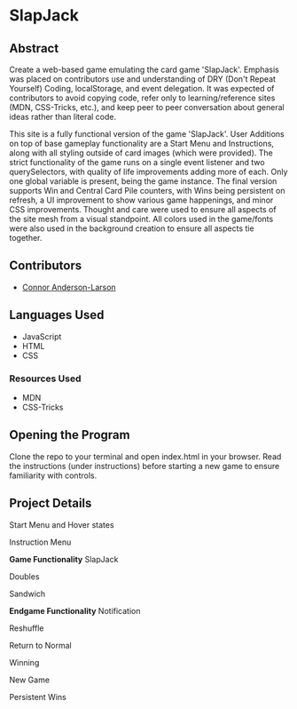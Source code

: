 # SlapJack

## Abstract  
Create a web-based game emulating the card game 'SlapJack'. Emphasis was placed on contributors use and understanding of DRY (Don't Repeat Yourself) Coding, localStorage, and event delegation. It was expected of contributors to avoid copying code, refer only to learning/reference sites (MDN, CSS-Tricks, etc.), and keep peer to peer conversation about general ideas rather than literal code.  

This site is a fully functional version of the game 'SlapJack'. User Additions on top of base gameplay functionality are a Start Menu and Instructions, along with all styling outside of card images (which were provided). The strict functionality of the game runs on a single event listener and two querySelectors, with quality of life improvements adding more of each. Only one global variable is present, being the game instance. The final version supports Win and Central Card Pile counters, with Wins being persistent on refresh, a UI improvement to show various game happenings, and minor CSS improvements. Thought and care were used to ensure all aspects of the site mesh from a visual standpoint. All colors used in the game/fonts were also used in the background creation to ensure all aspects tie together.  

## Contributors ##

* [Connor Anderson-Larson](https://github.com/ConnorAndersonLarson)

## Languages Used ##

* JavaScript
* HTML
* CSS

### Resources Used  

* MDN
* CSS-Tricks

## Opening the Program  
Clone the repo to your terminal and open index.html in your browser. Read the instructions (under instructions) before starting a new game to ensure familiarity with controls.  

## Project Details  
Start Menu and Hover states

Instruction Menu

__Game Functionality__
SlapJack

Doubles

Sandwich

__Endgame Functionality__
Notification

Reshuffle

Return to Normal

Winning

New Game

Persistent Wins
